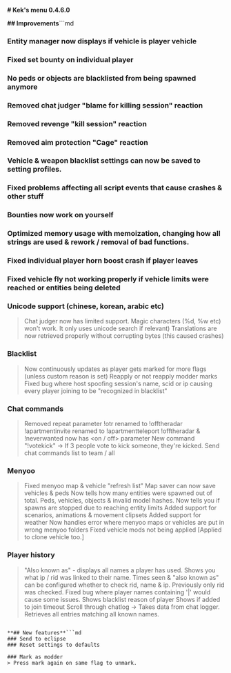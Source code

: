 **# Kek's menu 0.4.6.0**

**## Improvements**```md
### Entity manager now displays if vehicle is player vehicle
### Fixed set bounty on individual player
### No peds or objects are blacklisted from being spawned anymore
### Removed chat judger "blame for killing session" reaction
### Removed revenge "kill session" reaction
### Removed aim protection "Cage" reaction
### Vehicle & weapon blacklist settings can now be saved to setting profiles.
### Fixed problems affecting all script events that cause crashes & other stuff
### Bounties now work on yourself
### Optimized memory usage with memoization, changing how all strings are used & rework / removal of bad functions.
### Fixed individual player horn boost crash if player leaves
### Fixed vehicle fly not working properly if vehicle limits were reached or entities being deleted
### Unicode support (chinese, korean, arabic etc)
> Chat judger now has limited support. Magic characters (%d, %w etc) won't work. It only uses unicode search if relevant)
> Translations are now retrieved properly without corrupting bytes (this caused crashes)

### Blacklist 
> Now continuously updates as player gets marked for more flags (unless custom reason is set)
> Reapply or not reapply modder marks
> Fixed bug where host spoofing session's name, scid or ip causing every player joining to be "recognized in blacklist"

### Chat commands
> Removed repeat parameter
> !otr renamed to !offtheradar
> !apartmentinvite renamed to !apartmentteleport
> !offtheradar & !neverwanted now has <on / off> parameter
> New command "!votekick" -> If 3 people vote to kick someone, they're kicked.
> Send chat commands list to team / all

### Menyoo
> Fixed menyoo map & vehicle "refresh list"
> Map saver can now save vehicles & peds
> Now tells how many entities were spawned out of total. Peds, vehicles, objects & invalid model hashes.
> Now tells you if spawns are stopped due to reaching entity limits
> Added support for scenarios, animations & movement clipsets
> Added support for weather
> Now handles error where menyoo maps or vehicles are put in wrong menyoo folders
> Fixed vehicle mods not being applied [Applied to clone vehicle too.]

### Player history
> "Also known as" - displays all names a player has used. Shows you what ip / rid was linked to their name.
> Times seen & "also known as" can be configured whether to check rid, name & ip. Previously only rid was checked.
> Fixed bug where player names containing '|' would cause some issues.
> Shows blacklist reason of player
> Shows if added to join timeout
> Scroll through chatlog -> Takes data from chat logger. Retrieves all entries matching all known names.
```

**## New features**```md
### Send to eclipse
### Reset settings to defaults

### Mark as modder
> Press mark again on same flag to unmark.
```
